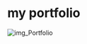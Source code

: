 # my portfolio
![img_Portfolio](https://github.com/ValkiriA8735/---------/assets/127943981/54146480-96cb-4229-bcf6-185d1c8503b3)

